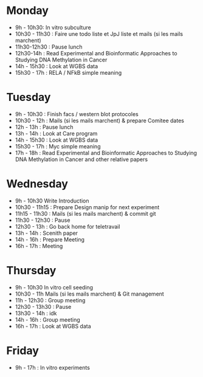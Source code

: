 # Monday

* 9h - 10h30: In vitro subculture
* 10h30 - 11h30 : Faire une todo liste et JpJ liste et mails (si les mails marchent)
* 11h30-12h30 : Pause lunch
* 12h30-14h : Read Experimental and Bioinformatic Approaches to Studying DNA Methylation in Cancer
* 14h - 15h30 : Look at WGBS data
* 15h30 - 17h : RELA / NFkB simple meaning

# Tuesday

* 9h - 10h30 : Finish facs / western blot protocoles
* 10h30 - 12h : Mails (si les mails marchent) & prepare Comitee dates
* 12h - 13h : Pause lunch
* 13h - 14h : Look at Care program
* 14h - 15h30 : Look at WGBS data
* 15h30 - 17h : Myc simple meaning
* 17h - 18h : Read Experimental and Bioinformatic Approaches to Studying DNA Methylation in Cancer and other relative papers

# Wednesday

* 9h - 10h30 Write Introduction
* 10h30 - 11h15 : Prepare Design manip for next experiment
* 11h15 - 11h30 : Mails (si les mails marchent) & commit git
* 11h30 - 12h30 : Pause
* 12h30 - 13h : Go back home for teletravail
* 13h - 14h : Scenith paper
* 14h - 16h : Prepare Meeting
* 16h - 17h : Meeting

# Thursday

* 9h - 10h30 In vitro cell seeding
* 10h30 - 11h Mails (si les mails marchent) & Git management
* 11h - 12h30 : Group meeting
* 12h30 - 13h30 : Pause
* 13h30 - 14h : idk
* 14h - 16h : Group meeting
* 16h - 17h : Look at WGBS data

# Friday

* 9h - 17h : In vitro experiments

